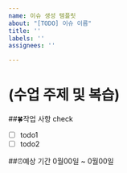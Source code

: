 ```yaml
---
name: 이슈 생성 템플릿
about: "[TODO] 이슈 이름"
title: ''
labels: ''
assignees: ''

---
```


# (수업 주제 및 복습)

##🍀작업 사항 check
- [ ] todo1
- [ ] todo2

##⏰예상 기간
0월00일 ~ 0월00일
